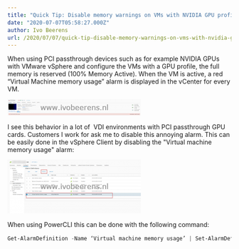 ```yaml
---
title: "Quick Tip: Disable memory warnings on VMs with NVIDIA GPU profiles"
date: "2020-07-07T05:58:27.000Z"
author: Ivo Beerens
url: /2020/07/07/quick-tip-disable-memory-warnings-on-vms-with-nvidia-gpu-profiles/
---
```


When using PCI passthrough devices such as for example NVIDIA GPUs with VMware vSphere and configure the VMs with a GPU profile, the full memory is reserved (100% Memory Active). When the VM is active, a red “Virtual Machine memory usage” alarm is displayed in the vCenter for every VM.

[![](images/VM-memory-Usage-300x37.png)](images/VM-memory-Usage.png)

I see this behavior in a lot of  VDI environments with PCI passthrough GPU cards. Customers I work for ask me to disable this annoying alarm. This can be easily done in the vSphere Client by disabling the "Virtual machine memory usage" alarm:

[![](images/2-300x120.png)](images/2.png)

When using PowerCLI this can be done with the following command:

```powershell
Get-AlarmDefinition -Name ‘Virtual machine memory usage’ | Set-AlarmDefinition -Enabled:$false  
```
